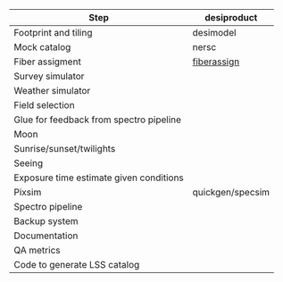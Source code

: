 | Step | desiproduct | 
| ----- | ----- | 
| Footprint and tiling | desimodel | 
| Mock catalog | nersc | 
| Fiber assigment | [fiberassign](https://github.com/desihub/fiberassign)|
| Survey simulator | | 
| Weather simulator |  |
| Field selection | | 
| Glue for feedback from spectro pipeline| | 
|Moon | | 
|Sunrise/sunset/twilights | | 
|Seeing | | 
|Exposure time estimate given conditions | | 
|Pixsim | quickgen/specsim | | 
| Spectro pipeline | | 
|Backup system| | 
| Documentation | |  
| QA metrics | | 
| Code to generate LSS catalog| | 
